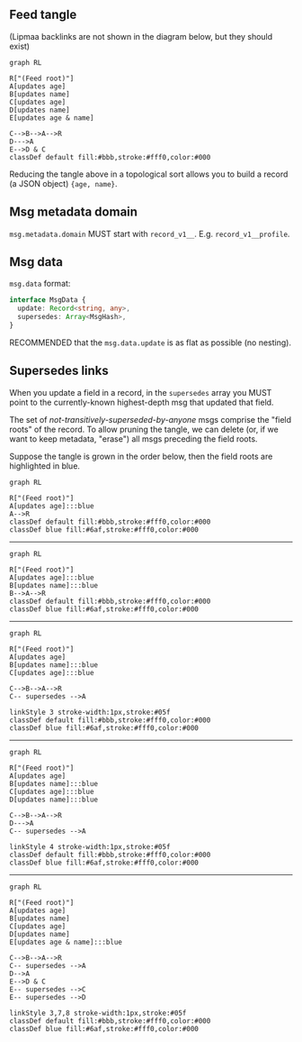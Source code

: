 ## Feed tangle

(Lipmaa backlinks are not shown in the diagram below, but they should exist)

```mermaid
graph RL

R["(Feed root)"]
A[updates age]
B[updates name]
C[updates age]
D[updates name]
E[updates age & name]

C-->B-->A-->R
D--->A
E-->D & C
classDef default fill:#bbb,stroke:#fff0,color:#000
```

Reducing the tangle above in a topological sort allows you to build a record
(a JSON object) `{age, name}`.

## Msg metadata domain

`msg.metadata.domain` MUST start with `record_v1__`. E.g. `record_v1__profile`.

## Msg data

`msg.data` format:

```typescript
interface MsgData {
  update: Record<string, any>,
  supersedes: Array<MsgHash>,
}
```

RECOMMENDED that the `msg.data.update` is as flat as possible (no nesting).

## Supersedes links

When you update a field in a record, in the `supersedes` array you MUST point
to the currently-known highest-depth msg that updated that field.

The set of *not-transitively-superseded-by-anyone* msgs comprise the
"field roots" of the record. To allow pruning the tangle, we can delete
(or, if we want to keep metadata, "erase") all msgs preceding the field roots.

Suppose the tangle is grown in the order below, then the field roots are
highlighted in blue.

```mermaid
graph RL

R["(Feed root)"]
A[updates age]:::blue
A-->R
classDef default fill:#bbb,stroke:#fff0,color:#000
classDef blue fill:#6af,stroke:#fff0,color:#000
```

----

```mermaid
graph RL

R["(Feed root)"]
A[updates age]:::blue
B[updates name]:::blue
B-->A-->R
classDef default fill:#bbb,stroke:#fff0,color:#000
classDef blue fill:#6af,stroke:#fff0,color:#000
```

-----


```mermaid
graph RL

R["(Feed root)"]
A[updates age]
B[updates name]:::blue
C[updates age]:::blue

C-->B-->A-->R
C-- supersedes -->A

linkStyle 3 stroke-width:1px,stroke:#05f
classDef default fill:#bbb,stroke:#fff0,color:#000
classDef blue fill:#6af,stroke:#fff0,color:#000
```

-----


```mermaid
graph RL

R["(Feed root)"]
A[updates age]
B[updates name]:::blue
C[updates age]:::blue
D[updates name]:::blue

C-->B-->A-->R
D--->A
C-- supersedes -->A

linkStyle 4 stroke-width:1px,stroke:#05f
classDef default fill:#bbb,stroke:#fff0,color:#000
classDef blue fill:#6af,stroke:#fff0,color:#000
```
-----


```mermaid
graph RL

R["(Feed root)"]
A[updates age]
B[updates name]
C[updates age]
D[updates name]
E[updates age & name]:::blue

C-->B-->A-->R
C-- supersedes -->A
D-->A
E-->D & C
E-- supersedes -->C
E-- supersedes -->D

linkStyle 3,7,8 stroke-width:1px,stroke:#05f
classDef default fill:#bbb,stroke:#fff0,color:#000
classDef blue fill:#6af,stroke:#fff0,color:#000
```
